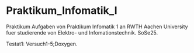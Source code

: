 # Praktikum_Infomatik_I

Praktikum Aufgaben von Praktikum Infomatik 1 an RWTH Aachen University fuer studierende von Elektro- und Infomationstechnik. SoSe25.

Testat1:
  Versuch1-5;Doxygen.
